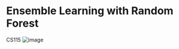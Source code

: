 # Ensemble Learning with Random Forest
CS115
![image](https://user-images.githubusercontent.com/79294017/174450449-9829d160-b92a-4fe0-bd26-b0d698f3f9c6.png)
